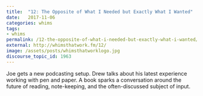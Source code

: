 ```yaml
---
title:  "12: The Opposite of What I Needed but Exactly What I Wanted"
date:   2017-11-06
categories: whims
tags:
- whims
permalink: /12-the-opposite-of-what-i-needed-but-exactly-what-i-wanted/
external: http://whimsthatwork.fm/12/
image: /assets/posts/whimsthatworklogo.jpg
discourse_topic_id: 1963
---
```

Joe gets a new podcasting setup. Drew talks about his latest experience working with pen and paper. A book sparks a conversation around the future of reading, note-keeping, and the often-discussed subject of input.
<!--more-->